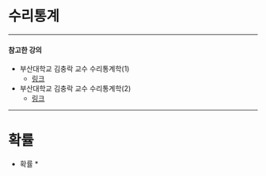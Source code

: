 # 수리통계

---
#### 참고한 강의
* 부산대학교 김충락 교수 수리통계학(1)
  * [링크](http://www.kocw.net/home/search/kemView.do?kemId=1363783)
* 부산대학교 김충락 교수 수리통계학(2)
  * [링크](http://www.kocw.net/home/search/kemView.do?kemId=1040366)


---

# 확률
* 확률
  * 